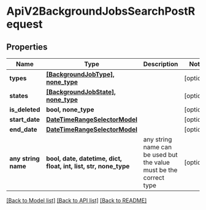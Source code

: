 # ApiV2BackgroundJobsSearchPostRequest


## Properties
Name | Type | Description | Notes
------------ | ------------- | ------------- | -------------
**types** | [**[BackgroundJobType], none_type**](BackgroundJobType.md) |  | [optional] 
**states** | [**[BackgroundJobState], none_type**](BackgroundJobState.md) |  | [optional] 
**is_deleted** | **bool, none_type** |  | [optional] 
**start_date** | [**DateTimeRangeSelectorModel**](DateTimeRangeSelectorModel.md) |  | [optional] 
**end_date** | [**DateTimeRangeSelectorModel**](DateTimeRangeSelectorModel.md) |  | [optional] 
**any string name** | **bool, date, datetime, dict, float, int, list, str, none_type** | any string name can be used but the value must be the correct type | [optional]

[[Back to Model list]](../README.md#documentation-for-models) [[Back to API list]](../README.md#documentation-for-api-endpoints) [[Back to README]](../README.md)



